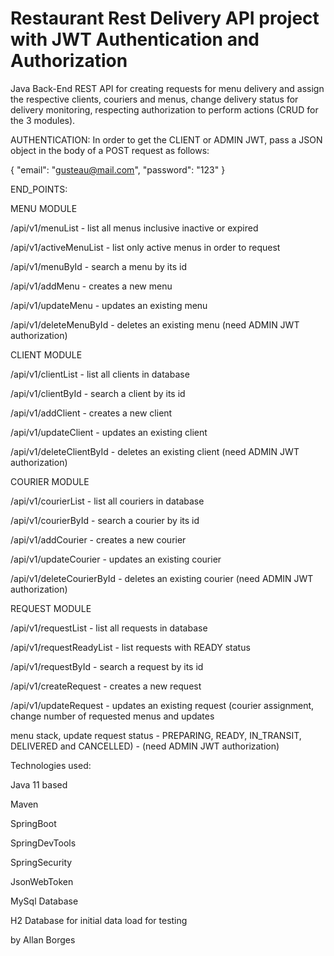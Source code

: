 # Restaurant Rest Delivery API project with JWT Authentication and Authorization

Java Back-End REST API for creating requests for menu delivery and assign the respective clients, couriers and menus,
change delivery status for delivery monitoring, respecting authorization to perform actions (CRUD for the 3 modules).

AUTHENTICATION:
In order to get the CLIENT or ADMIN JWT, pass a JSON object in the body of a POST request as follows:

{
    "email": "gusteau@mail.com",
    "password": "123"
}


END_POINTS:

MENU MODULE

/api/v1/menuList - list all menus inclusive inactive or expired

/api/v1/activeMenuList - list only active menus in order to request

/api/v1/menuById - search a menu by its id

/api/v1/addMenu - creates a new menu

/api/v1/updateMenu - updates an existing menu

/api/v1/deleteMenuById - deletes an existing menu (need ADMIN JWT authorization)


CLIENT MODULE

/api/v1/clientList - list all clients in database

/api/v1/clientById - search a client by its id

/api/v1/addClient - creates a new client

/api/v1/updateClient - updates an existing client

/api/v1/deleteClientById - deletes an existing client (need ADMIN JWT authorization)


COURIER MODULE

/api/v1/courierList - list all couriers in database

/api/v1/courierById - search a courier by its id

/api/v1/addCourier - creates a new courier

/api/v1/updateCourier - updates an existing courier

/api/v1/deleteCourierById - deletes an existing courier (need ADMIN JWT authorization)


REQUEST MODULE

/api/v1/requestList - list all requests in database

/api/v1/requestReadyList - list requests with READY status

/api/v1/requestById - search a request by its id

/api/v1/createRequest - creates a new request

/api/v1/updateRequest - updates an existing request (courier assignment, change number of requested menus and updates

menu stack, update request status - PREPARING, READY, IN_TRANSIT, DELIVERED and CANCELLED) - (need ADMIN JWT
authorization)


Technologies used:

Java 11 based

Maven

SpringBoot

SpringDevTools

SpringSecurity

JsonWebToken

MySql Database

H2 Database for initial data load for testing

by Allan Borges